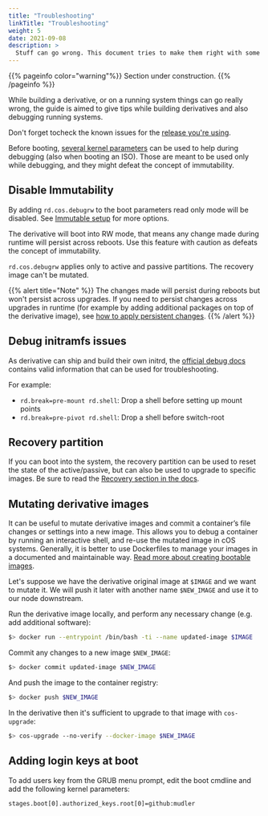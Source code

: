 ```yaml
---
title: "Troubleshooting"
linkTitle: "Troubleshooting"
weight: 5
date: 2021-09-08
description: >
  Stuff can go wrong. This document tries to make them right with some useful tips
---
```


{{% pageinfo color="warning"%}}
Section under construction.
{{% /pageinfo %}}

While building a derivative, or on a running system things can go really wrong, the guide is aimed to give tips while building derivatives and also debugging running systems.

Don't forget tocheck the known issues for the [release you're using](https://github.com/rancher-sandbox/cOS-toolkit/issues).

Before booting, [several kernel parameters](../immutable_rootfs) can be used to help during debugging (also when booting an ISO). Those are meant to be used only while debugging, and they might defeat the concept of immutability.

## Disable Immutability

By adding `rd.cos.debugrw` to the boot parameters read only mode will be disabled. See [Immutable setup](../immutable_rootfs) for more options.

The derivative will boot into RW mode, that means any change made during runtime will persist across reboots. Use this feature with caution as defeats the concept of immutability.

`rd.cos.debugrw` applies only to active and passive partitions. The recovery image can't be mutated.

{{% alert title="Note" %}}
The changes made will persist during reboots but won't persist across upgrades. If you need to persist changes across upgrades in runtime (for example by adding additional packages on top of the derivative image), see [how to apply persistent changes](../../customizing/runtime_persistent_changes). 
{{% /alert %}}

## Debug initramfs issues

As derivative can ship and build their own initrd, the [official debug docs](https://fedoraproject.org/wiki/How_to_debug_Dracut_problems) contains valid information that can be used for troubleshooting.  

For example:

- `rd.break=pre-mount rd.shell`: Drop a shell before setting up mount points
- `rd.break=pre-pivot rd.shell`: Drop a shell before switch-root

## Recovery partition

If you can boot into the system, the recovery partition can be used to reset the state of the active/passive, but can also be used to upgrade to specific images. Be sure to read the [Recovery section in the docs](../../getting-started/recovery).

## Mutating derivative images

It can be useful to mutate derivative images and commit a container’s file changes or settings into a new image. 
This allows you to debug a container by running an interactive shell, and re-use the mutated image in cOS systems. Generally, it is better to use Dockerfiles to manage your images in a documented and maintainable way. [Read more about creating bootable images](../../creating-derivatives/creating_bootable_images).

Let's suppose we have the derivative original image at `$IMAGE` and we want to mutate it. We will push it later with another name `$NEW_IMAGE` and use it to our node downstream.

Run the derivative image locally, and perform any necessary change (e.g. add additional software):
```bash
$> docker run --entrypoint /bin/bash -ti --name updated-image $IMAGE
```

Commit any changes to a new image `$NEW_IMAGE`:
```bash
$> docker commit updated-image $NEW_IMAGE
```

And push the image to the container registry:
```bash
$> docker push $NEW_IMAGE
```

In the derivative then it's sufficient to upgrade to that image with `cos-upgrade`:

```bash
$> cos-upgrade --no-verify --docker-image $NEW_IMAGE
```

## Adding login keys at boot

To add users key from the GRUB menu prompt, edit the boot cmdline and add the following kernel parameters: 

`stages.boot[0].authorized_keys.root[0]=github:mudler`
